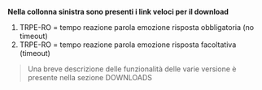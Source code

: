 **Nella collonna sinistra sono presenti i link veloci per il download**

  1. TRPE-RO = tempo reazione parola emozione risposta obbligatoria (no timeout)
  1. TRPE-RO = tempo reazione parola emozione risposta facoltativa (timeout)

> Una breve descrizione delle funzionalità delle varie versione è presente nella sezione    DOWNLOADS